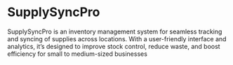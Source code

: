 # SupplySyncPro
SupplySyncPro is an inventory management system for seamless tracking and syncing of supplies across locations. With a user-friendly interface and analytics, it’s designed to improve stock control, reduce waste, and boost efficiency for small to medium-sized businesses
